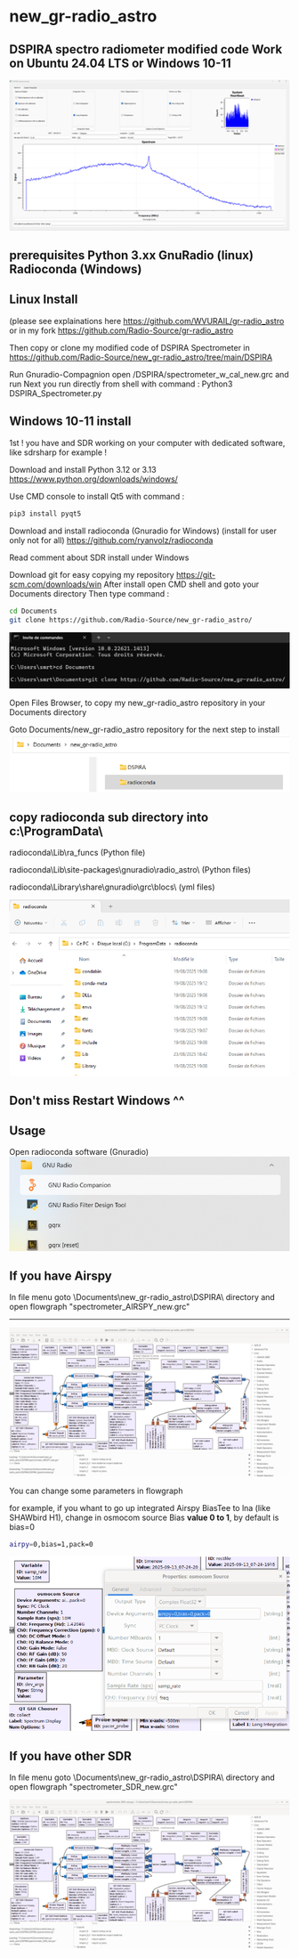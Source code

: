 # new_gr-radio_astro
DSPIRA spectro radiometer modified code Work on Ubuntu 24.04 LTS or Windows 10-11 
---
![new_gr-radio_astro_spectrometer](https://github.com/Radio-Source/new_gr-radio_astro/blob/main/img/using3_new_gr-radio_astro_spectrometer.png)

prerequisites
Python 3.xx
GnuRadio (linux)       Radioconda (Windows)
----------------------------------------------------------------------------------------------------------------------------------------------------




Linux Install 
-------------
(please see explainations here https://github.com/WVURAIL/gr-radio_astro or in my fork https://github.com/Radio-Source/gr-radio_astro

Then copy or clone my modified code of DSPIRA Spectrometer in https://github.com/Radio-Source/new_gr-radio_astro/tree/main/DSPIRA

Run Gnuradio-Compagnion open /DSPIRA/spectrometer_w_cal_new.grc and run 
Next you run directly from shell with command :
Python3 DSPIRA_Spectrometer.py






Windows 10-11 install
---------------------
1st ! you have and SDR working on your computer with dedicated software, like sdrsharp for example !

Download and install Python 3.12 or 3.13 https://www.python.org/downloads/windows/

Use CMD console to install Qt5 with command :
```bash
pip3 install pyqt5
```
Download and install radioconda (Gnuradio for Windows)  (install for user only not for all) 
https://github.com/ryanvolz/radioconda

Read comment about SDR install under Windows

Download git for easy copying my repository  https://git-scm.com/downloads/win
After install open CMD shell and goto your Documents directory
Then type command :
```bash
cd Documents
git clone https://github.com/Radio-Source/new_gr-radio_astro/
```
![new_gr-radio_astro_cmd-git](https://github.com/Radio-Source/new_gr-radio_astro/blob/main/img/new_gr-radio_astro_cmd-git.png)

Open Files Browser, to copy my new_gr-radio_astro repository in your Documents directory

Goto Documents/new_gr-radio_astro repository for the next step to install
![new_gr-radio_astro_dir](https://github.com/Radio-Source/new_gr-radio_astro/blob/main/img/new_gr-radio_astro_dir.png)

copy radioconda sub directory into c:\ProgramData\
--------------------------------
radioconda\Lib\ra_funcs    (Python file)

radioconda\Lib\site-packages\gnuradio\radio_astro\      (Python files)

radioconda\Library\share\gnuradio\grc\blocs\     (yml files)


![new_gr-radio_astro_nuradio_dir](https://github.com/Radio-Source/new_gr-radio_astro/blob/main/img/new_gr-radio_astro_nuradio_dir.png)

Don't miss Restart Windows ^^
---------------

Usage
---------------

Open radioconda software (Gnuradio) 
![new_gr-radio_astro-gnuradio-windows](https://github.com/Radio-Source/new_gr-radio_astro/blob/main/img/new_gr-radio_astro-gnuradio-windows.png)

If you have Airspy
---------------

In file menu goto \Documents\new_gr-radio_astro\DSPIRA\ directory and open flowgraph
 "spectrometer_AIRSPY_new.grc"

------------------------------------------------------------------------------------------------

![new_gr-radio_astro_flow_graph](https://github.com/Radio-Source/new_gr-radio_astro/blob/main/img/new_gr-radio_astro_flow_graph_AIRSPY.png)

You can change some parameters in flowgraph 

for example, if you whant to go up integrated Airspy BiasTee to lna (like SHAWbird H1), change in osmocom source Bias **value 0 to 1**, by default is bias=0
```bash
airpy=0,bias=1,pack=0
```

![using_new_gr-radio_astro-AIRSPY_biastee_parameters](https://github.com/Radio-Source/new_gr-radio_astro/blob/main/img/using_new_gr-radio_astro-AIRSPY_biastee_parameters.png)

If you have other SDR
---------------

In file menu goto \Documents\new_gr-radio_astro\DSPIRA\ directory and open flowgraph
 "spectrometer_SDR_new.grc"


![new_gr-radio_astro_flow_graph_SDR](https://github.com/Radio-Source/new_gr-radio_astro/blob/main/img/new_gr-radio_astro_flow_graph_SDR.png)


